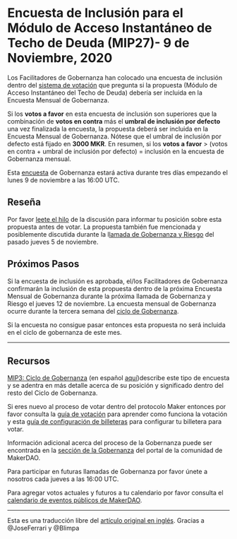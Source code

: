 # Encuesta de Inclusión para el Módulo de Acceso Instantáneo de Techo de Deuda (MIP27)- 9 de Noviembre, 2020

Los Facilitadores de Gobernanza han colocado una encuesta de inclusión dentro del [sistema de votación](https://vote.makerdao.com/polling) que pregunta si la propuesta (Módulo de Acceso Instantáneo del Techo de Deuda) debería ser incluida en la Encuesta Mensual de Gobernanza.

Si los **votos a favor** en esta encuesta de inclusión son superiores que la combinación de **votos en contra** más el **umbral de inclusión por defecto** una vez finalizada la encuesta, la propuesta deberá ser incluida en la Encuesta Mensual de Gobernanza. Nótese que el umbral de inclusión por defecto está fijado en **3000 MKR**. En resumen, si los **votos a favor** > (votos en contra + umbral de inclusión por defecto) = inclusión en la encuesta de Gobernanza mensual.

Esta [encuesta](https://community-development.makerdao.com/en/learn/governance/on-chain-gov/) de Gobernanza estará activa durante tres días empezando el lunes 9 de noviembre a las 16:00 UTC.

## **Reseña**

Por favor [leete el hilo](https://forum.makerdao.com/t/mip24-emergency-voting-system-replaces-mip-5/4009) de la discusión para informar tu posición sobre esta propuesta antes de votar. La propuesta también fue mencionada y posiblemente discutida durante la l[lamada de Gobernanza y Riesgo](https://forum.makerdao.com/t/agenda-discussion-scientific-governance-and-risk-117-thursday-november-5-16-00-utc/4929) del pasado jueves 5 de noviembre.

## Próximos Pasos

Si la encuesta de inclusión es aprobada, el/los Facilitadores de Gobernanza confirmarán la inclusión de esta propuesta dentro de la próxima Encuesta Mensual de Gobernanza durante la próxima llamada de Gobernanza y Riesgo el jueves 12 de noviembre. La encuesta mensual de Gobernanza ocurre durante la tercera semana del [ciclo de Gobernanza](https://github.com/makerdao/mips/blob/Accepted/MIP3/mip3.md).

Si la encuesta no consigue pasar entonces esta propuesta no será incluida en el ciclo de gobernanza de este mes.

---

## **Recursos**

[MIP3: Ciclo de Gobernanza](https://github.com/makerdao/mips/blob/Accepted/MIP3/mip3.md) (en español [aquí](https://forum.makerdao.com/t/mip3-en-espanol/4605))describe este tipo de encuesta y se adentra en más detalle acerca de su posición y significado dentro del resto del Ciclo de Gobernanza.

Si eres nuevo al proceso de votar dentro del protocolo Maker entonces por favor consulta la [guía de votación](https://community-development.makerdao.com/en/learn/governance/how-voting-works/) para aprender como funciona la votación y esta [guía de configuración de billeteras](https://community-development.makerdao.com/en/learn/governance/voting-setup/) para configurar tu billetera para votar.

Información adicional acerca del proceso de la Gobernanza puede ser encontrada en la [sección de la Gobernanza](https://community-development.makerdao.com/en/learn/governance) del portal de la comunidad de MakerDAO.

Para participar en futuras llamadas de Gobernanza por favor únete a nosotros cada jueves a las 16:00 UTC.

Para agregar votos actuales y futuros a tu calendario por favor consulta el [calendario de eventos públicos de MakerDAO](https://calendar.google.com/calendar/u/0/embed?src=makerdao.com_3efhm2ghipksegl009ktniomdk@group.calendar.google.com&ctz=UTC&mode=week&showCalendars=0&showPrint=0&pli=1).

---

Esta es una traducción libre del [artículo original en inglés](https://github.com/makerdao/community/blob/master/governance/polls/Inclusion%20Poll%20-%20MIP27%20-%20November%209,%202020.md). Gracias a @JoseFerrari y @Blimpa
